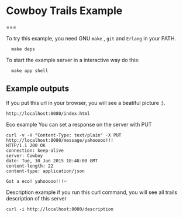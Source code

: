 # Cowboy Trails Example
===

To try this example, you need GNU `make` , `git` and `Erlang` in your PATH.

```
  make deps
```

To start the example server in a interactive way do this:
```
  make app shell
```

Example outputs
---------------

If you put this url in your browser, you will see a beatiful picture :).
```
http://localhost:8080/index.html
```

Eco example
You can set a response on the server with PUT
```
curl -v -H "Content-Type: text/plain" -X PUT http://localhost:8080/message/yahooooo!!!
HTTP/1.1 200 OK
connection: keep-alive
server: Cowboy
date: Tue, 30 Jun 2015 18:48:00 GMT
content-length: 22
content-type: application/json

Got a eco! yahooooo!!!⏎
```

Description example
if you run this curl command, you will see all trails description of this server
```
curl -i http://localhost:8080/description
```
